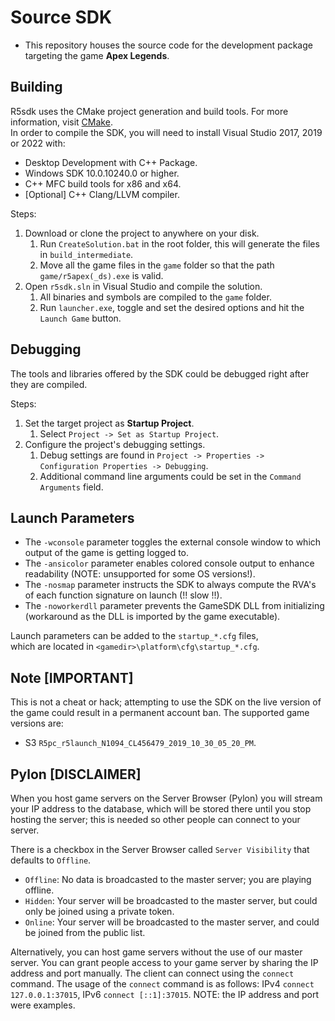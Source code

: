 # Source SDK
* This repository houses the source code for the development package targeting the game **Apex Legends**.

## Building
R5sdk uses the CMake project generation and build tools. For more information, visit [CMake](https://cmake.org/).<br />
In order to compile the SDK, you will need to install Visual Studio 2017, 2019 or 2022 with:
* Desktop Development with C++ Package.
* Windows SDK 10.0.10240.0 or higher.
* C++ MFC build tools for x86 and x64.
* [Optional] C++ Clang/LLVM compiler.

Steps:
1. Download or clone the project to anywhere on your disk.
    1. Run `CreateSolution.bat` in the root folder, this will generate the files in `build_intermediate`.
    2. Move all the game files in the `game` folder so that the path `game/r5apex(_ds).exe` is valid.
2. Open `r5sdk.sln` in Visual Studio and compile the solution.
    1. All binaries and symbols are compiled to the `game` folder.
    2. Run `launcher.exe`, toggle and set the desired options and hit the `Launch Game` button.

## Debugging
The tools and libraries offered by the SDK could be debugged right after they are compiled.

Steps:
1. Set the target project as **Startup Project**.
    1. Select `Project -> Set as Startup Project`.
2. Configure the project's debugging settings.
    1. Debug settings are found in `Project -> Properties -> Configuration Properties -> Debugging`.
    2. Additional command line arguments could be set in the `Command Arguments` field.

## Launch Parameters
- The `-wconsole` parameter toggles the external console window to which output of the game is getting logged to.
- The `-ansicolor` parameter enables colored console output to enhance readability (NOTE: unsupported for some OS versions!).
- The `-nosmap` parameter instructs the SDK to always compute the RVA's of each function signature on launch (!! slow !!).
- The `-noworkerdll` parameter prevents the GameSDK DLL from initializing (workaround as the DLL is imported by the game executable).

Launch parameters can be added to the `startup_*.cfg` files,<br />
which are located in `<gamedir>\platform\cfg\startup_*.cfg`.

## Note [IMPORTANT]
This is not a cheat or hack; attempting to use the SDK on the live version of the game could result in a permanent account ban. The supported game versions are:

 * S3 `R5pc_r5launch_N1094_CL456479_2019_10_30_05_20_PM`.

## Pylon [DISCLAIMER]
When you host game servers on the Server Browser (Pylon) you will stream your IP address to the database,
which will be stored there until you stop hosting the server; this is needed so other people can connect to your server.

There is a checkbox in the Server Browser called `Server Visibility` that defaults to `Offline`.
- `Offline`: No data is broadcasted to the master server; you are playing offline.
- `Hidden`: Your server will be broadcasted to the master server, but could only be joined using a private token.
- `Online`: Your server will be broadcasted to the master server, and could be joined from the public list.

Alternatively, you can host game servers without the use of our master server. You can grant people access to your game server
by sharing the IP address and port manually. The client can connect using the `connect` command. The usage of the `connect`
command is as follows: IPv4 `connect 127.0.0.1:37015`, IPv6 `connect [::1]:37015`. NOTE: the IP address and port were examples.
